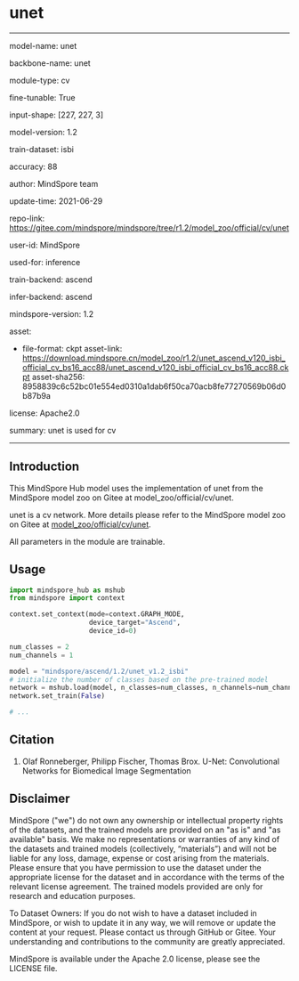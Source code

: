 # unet

---

model-name: unet

backbone-name: unet

module-type: cv

fine-tunable: True

input-shape: [227, 227, 3]

model-version: 1.2

train-dataset: isbi

accuracy: 88

author: MindSpore team

update-time: 2021-06-29

repo-link: <https://gitee.com/mindspore/mindspore/tree/r1.2/model_zoo/official/cv/unet>

user-id: MindSpore

used-for: inference

train-backend: ascend

infer-backend: ascend

mindspore-version: 1.2

asset:

-
    file-format: ckpt
    asset-link: <https://download.mindspore.cn/model_zoo/r1.2/unet_ascend_v120_isbi_official_cv_bs16_acc88/unet_ascend_v120_isbi_official_cv_bs16_acc88.ckpt>
    asset-sha256: 8958839c6c52bc01e554ed0310a1dab6f50ca70acb8fe77270569b06d0b87b9a

license: Apache2.0

summary: unet is used for cv

---

## Introduction

This MindSpore Hub model uses the implementation of unet from the MindSpore model zoo on Gitee at model_zoo/official/cv/unet.

unet is a cv network. More details please refer to the MindSpore model zoo on Gitee at [model_zoo/official/cv/unet](https://gitee.com/mindspore/mindspore/blob/r1.2/model_zoo/official/cv/unet/README.md).

All parameters in the module are trainable.

## Usage

```python
import mindspore_hub as mshub
from mindspore import context

context.set_context(mode=context.GRAPH_MODE,
                    device_target="Ascend",
                    device_id=0)

num_classes = 2
num_channels = 1

model = "mindspore/ascend/1.2/unet_v1.2_isbi"
# initialize the number of classes based on the pre-trained model
network = mshub.load(model, n_classes=num_classes, n_channels=num_channels)
network.set_train(False)

# ...
```

## Citation

1. Olaf Ronneberger, Philipp Fischer, Thomas Brox. U-Net: Convolutional Networks for Biomedical Image Segmentation

## Disclaimer

MindSpore ("we") do not own any ownership or intellectual property rights of the datasets, and the trained models are provided on an "as is" and "as available" basis. We make no representations or warranties of any kind of the datasets and trained models (collectively, “materials”) and will not be liable for any loss, damage, expense or cost arising from the materials. Please ensure that you have permission to use the dataset under the appropriate license for the dataset and in accordance with the terms of the relevant license agreement. The trained models provided are only for research and education purposes.

To Dataset Owners: If you do not wish to have a dataset included in MindSpore, or wish to update it in any way, we will remove or update the content at your request. Please contact us through GitHub or Gitee. Your understanding and contributions to the community are greatly appreciated.

MindSpore is available under the Apache 2.0 license, please see the LICENSE file.